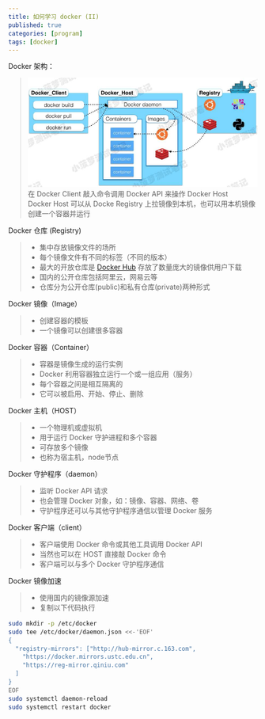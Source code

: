 ```yaml
---
title: 如何学习 docker (II)
published: true
categories: [program]
tags: [docker]
---
```


Docker 架构：
> ![](/images/docker-structure.jpg)  
> 在 Docker Client 敲入命令调用 Docker API 来操作 Docker Host  
> Docker Host 可以从 Docke Registry 上拉镜像到本机，也可以用本机镜像创建一个容器并运行  

Docker 仓库 (Registry)
> * 集中存放镜像文件的场所
> * 每个镜像文件有不同的标签（不同的版本）
> * 最大的开放仓库是 [Docker Hub](https://hub.docker.com/) 存放了数量庞大的镜像供用户下载
> * 国内的公开仓库包括阿里云，网易云等
> * 仓库分为公开仓库(public)和私有仓库(private)两种形式

Docker 镜像（Image）
> * 创建容器的模板
> * 一个镜像可以创建很多容器

Docker 容器（Container）
> * 容器是镜像生成的运行实例
> * Docker 利用容器独立运行一个或一组应用（服务）
> * 每个容器之间是相互隔离的
> * 它可以被启用、开始、停止、删除

Docker 主机（HOST）
> * 一个物理机或虚拟机
> * 用于运行 Docker 守护进程和多个容器
> * 可存放多个镜像
> * 也称为宿主机，node节点

Docker 守护程序（daemon）
> * 监听 Docker API 请求
> * 也会管理 Docker 对象，如：镜像、容器、网络、卷
> * 守护程序还可以与其他守护程序通信以管理 Docker 服务

Docker 客户端（client）
> * 客户端使用 Docker 命令或其他工具调用 Docker API
> * 当然也可以在 HOST 直接敲 Docker 命令
> * 客户端可以与多个 Docker 守护程序通信

Docker 镜像加速
> * 使用国内的镜像源加速
> * 复制以下代码执行
```sh
sudo mkdir -p /etc/docker
sudo tee /etc/docker/daemon.json <<-'EOF'
{
  "registry-mirrors": ["http://hub-mirror.c.163.com",
    "https://docker.mirrors.ustc.edu.cn",
    "https://reg-mirror.qiniu.com"
  ]
}
EOF
sudo systemctl daemon-reload
sudo systemctl restart docker
```